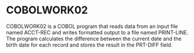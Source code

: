 # COBOLWORK02

COBOLWORK02 is a COBOL program that reads data from an input file named ACCT-REC and writes formatted output to a file named PRINT-LINE. The program calculates the difference between the current date and the birth date for each record and stores the result in the PRT-DIFF field.
